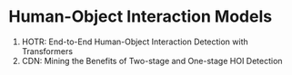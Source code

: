 # Human-Object Interaction Models

1. HOTR: End-to-End Human-Object Interaction Detection with Transformers
2. CDN: Mining the Benefits of Two-stage and One-stage HOI Detection
